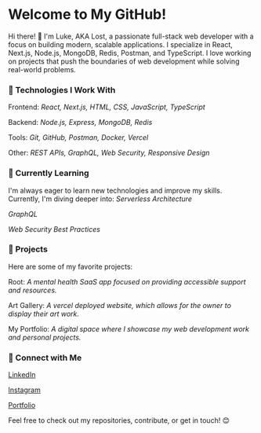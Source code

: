# Welcome to My GitHub!


Hi there! 👋 I'm Luke, AKA Lost, a passionate full-stack web developer with a focus on building modern, scalable applications. I specialize in React, Next.js, Node.js, MongoDB, Redis, Postman, and TypeScript. I love working on projects that push the boundaries of web development while solving real-world problems.

### 🚀 Technologies I Work With
Frontend: *React, Next.js, HTML, CSS, JavaScript, TypeScript*

Backend: *Node.js, Express, MongoDB, Redis*

Tools: *Git, GitHub, Postman, Docker, Vercel*

Other: *REST APIs, GraphQL, Web Security, Responsive Design*

### 🌱 Currently Learning
I'm always eager to learn new technologies and improve my skills. Currently, I'm diving deeper into:
*Serverless Architecture*

*GraphQL*

*Web Security Best Practices*


### 💼 Projects
Here are some of my favorite projects:

Root: *A mental health SaaS app focused on providing accessible support and resources.*

Art Gallery: *A vercel deployed website, which allows for the owner to display their art work.*

My Portfolio: *A digital space where I showcase my web development work and personal projects.*

### 🔗 Connect with Me

[LinkedIn](www.linkedin.com/in/luke-mcnicol)

[Instagram](https://www.instagram.com/lukemthewebdev/)

[Portfolio](https://www.lukethewebdev.uk/)

Feel free to check out my repositories, contribute, or get in touch! 😊
